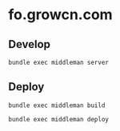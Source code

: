 # fo.growcn.com

## Develop

```
bundle exec middleman server
```

## Deploy

```
bundle exec middleman build

bundle exec middleman deploy
```
